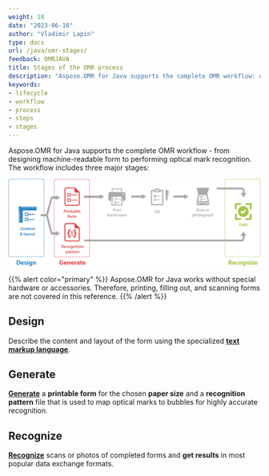 ```yaml
---
weight: 10
date: "2023-06-16"
author: "Vladimir Lapin"
type: docs
url: /java/omr-stages/
feedback: OMRJAVA
title: Stages of the OMR process
description: "Aspose.OMR for Java supports the complete OMR workflow: designing machine-readable form, generating a printable form, and performing optical mark recognition."
keywords:
- lifecycle
- workflow
- process
- steps
- stages
---
```


Aspose.OMR for Java supports the complete OMR workflow - from designing machine-readable form to performing optical mark recognition. The workflow includes three major stages:

![Stages of the OMR process](omr-stages.png)

{{% alert color="primary" %}} 
Aspose.OMR for Java works without special hardware or accessories. Therefore, printing, filling out, and scanning forms are not covered in this reference.
{{% /alert %}}

## Design

Describe the content and layout of the form using the specialized [**text markup language**](/omr/java/txt-markup/).

## Generate

[**Generate**](/omr/java/generate-template/) a **printable form** for the chosen **paper size** and a **recognition pattern** file that is used to map optical marks to bubbles for highly accurate recognition.

## Recognize

[**Recognize**](/omr/java/recognition/) scans or photos of completed forms and **get results** in most popular data exchange formats.
